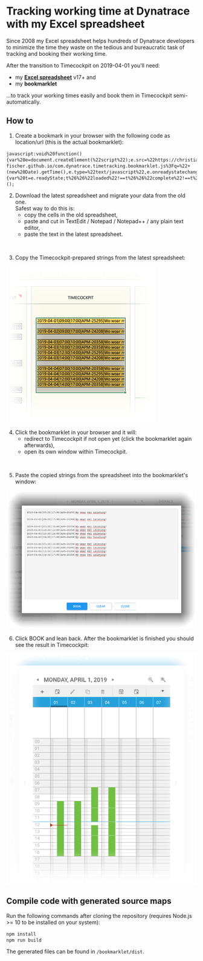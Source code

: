 # Tracking working time at Dynatrace with my Excel spreadsheet

Since 2008 my Excel spreadsheet helps hundreds of Dynatrace developers to minimize the time they waste on the tedious and bureaucratic task of tracking and booking their working time.

After the transition to Timecockpit on 2019-04-01 you'll need:

- my [**Excel spreadsheet**](./spreadsheet/spreadsheet_template_de_v17.xlsx) v17+ and
- my **bookmarklet**

...to track your working times easily and book them in Timecockpit semi-automatically.

## How to

1. Create a bookmark in your browser with the following code as location/url (this is the actual bookmarklet):

```
javascript:void%20function(){var%20e=document.createElement(%22script%22);e.src=%22https://christian-fischer.github.io/com.dynatrace.timetracking.bookmarklet.js%3Fq=%22+(new%20Date).getTime(),e.type=%22text/javascript%22,e.onreadystatechange=e.onload=function(){var%20t=e.readyState;t%26%26%22loaded%22!==t%26%26%22complete%22!==t%26%26alert(%22could%20not%20load%20bookmarklet%22)},document.head.appendChild(e)}();
```

2. Download the latest spreadsheet and migrate your data from the old one.\
   Safest way to do this is:
   - copy the cells in the old spreadsheet,
   - paste and cut in TextEdit / Notepad / Notepad++ / any plain text editor,
   - paste the text in the latest spreadsheet.

&#160;

3. Copy the Timecockpit-prepared strings from the latest spreadsheet:

![](resources/spreadsheet.png)

4. Click the bookmarklet in your browser and it will:
   - redirect to Timecockpit if not open yet (click the bookmarklet again afterwards),
   - open its own window within Timecockpit.

&#160;

5. Paste the copied strings from the spreadsheet into the bookmarklet's window:

![](resources/bookmarklet.png)

6. Click BOOK and lean back. After the bookmarklet is finished you should see the result in Timecockpit:

![](resources/timecockpit.png)

## Compile code with generated source maps

Run the following commands after cloning the repository (requires Node.js >= 10 to be installed on your system):

```
npm install
npm run build
```

The generated files can be found in `/bookmarklet/dist`.
